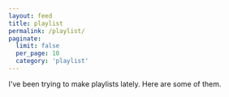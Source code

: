 ```yaml
---
layout: feed
title: playlist
permalink: /playlist/
paginate:
  limit: false
  per_page: 10
  category: 'playlist'
---
```


I've been trying to make playlists lately. Here are some of them.

